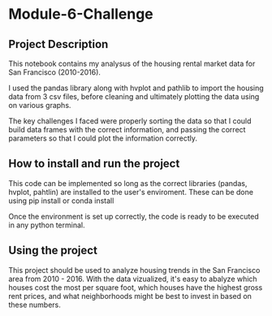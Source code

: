 # Module-6-Challenge

## Project Description

This notebook contains my analysus of the housing rental market data for San Francisco (2010-2016).

I used the pandas library along with hvplot and pathlib to import the housing data from 3 csv files, before cleaning and ultimately
plotting the data using on various graphs. 

The key challenges I faced were properly sorting the data so that I could build data frames with the correct information, and passing 
the correct parameters so that I could plot the information correctly.

## How to install and run the project

This code can be implemented so long as the correct libraries (pandas, hvplot, pahtlin) are installed to the user's enviroment. These can be
done using pip install or conda install

Once the environment is set up correctly, the code is ready to be executed in any python terminal. 

## Using the project

This project should be used to analyze housing trends in the San Francisco area from 2010 - 2016. With the data vizualized, it's easy to
abalyze which houses cost the most per square foot, which houses have the highest gross rent prices, and what neighborhoods might be best to
invest in based on these numbers.